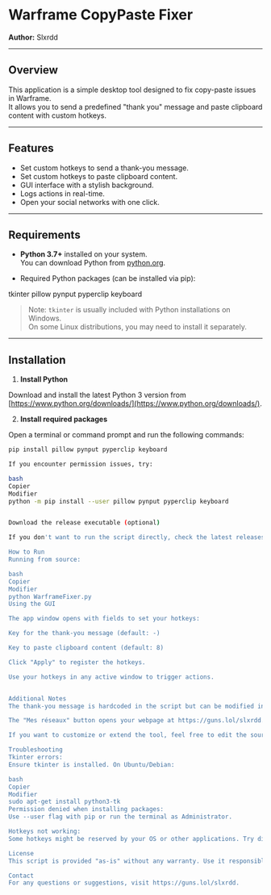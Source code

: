 # Warframe CopyPaste Fixer

**Author:** Slxrdd

---

## Overview

This application is a simple desktop tool designed to fix copy-paste issues in Warframe.  
It allows you to send a predefined "thank you" message and paste clipboard content with custom hotkeys.

---

## Features

- Set custom hotkeys to send a thank-you message.
- Set custom hotkeys to paste clipboard content.
- GUI interface with a stylish background.
- Logs actions in real-time.
- Open your social networks with one click.

---

## Requirements

- **Python 3.7+** installed on your system.  
  You can download Python from [python.org](https://www.python.org/downloads/).

- Required Python packages (can be installed via pip):

tkinter
pillow
pynput
pyperclip
keyboard




> Note: `tkinter` is usually included with Python installations on Windows.  
> On some Linux distributions, you may need to install it separately.

---

## Installation

1. **Install Python**

 Download and install the latest Python 3 version from [https://www.python.org/downloads/](https://www.python.org/downloads/).

2. **Install required packages**

 Open a terminal or command prompt and run the following commands:

 ```bash
 pip install pillow pynput pyperclip keyboard

If you encounter permission issues, try:

bash
Copier
Modifier
python -m pip install --user pillow pynput pyperclip keyboard


Download the release executable (optional)

If you don't want to run the script directly, check the latest releases for a compiled executable version.

How to Run
Running from source:

bash
Copier
Modifier
python WarframeFixer.py
Using the GUI

The app window opens with fields to set your hotkeys:

Key for the thank-you message (default: -)

Key to paste clipboard content (default: 8)

Click "Apply" to register the hotkeys.

Use your hotkeys in any active window to trigger actions.


Additional Notes
The thank-you message is hardcoded in the script but can be modified inside the send_fixed_message() method.

The "Mes réseaux" button opens your webpage at https://guns.lol/slxrdd.

If you want to customize or extend the tool, feel free to edit the source code.

Troubleshooting
Tkinter errors:
Ensure tkinter is installed. On Ubuntu/Debian:

bash
Copier
Modifier
sudo apt-get install python3-tk
Permission denied when installing packages:
Use --user flag with pip or run the terminal as Administrator.

Hotkeys not working:
Some hotkeys might be reserved by your OS or other applications. Try different keys.

License
This script is provided "as-is" without any warranty. Use it responsibly.

Contact
For any questions or suggestions, visit https://guns.lol/slxrdd.
